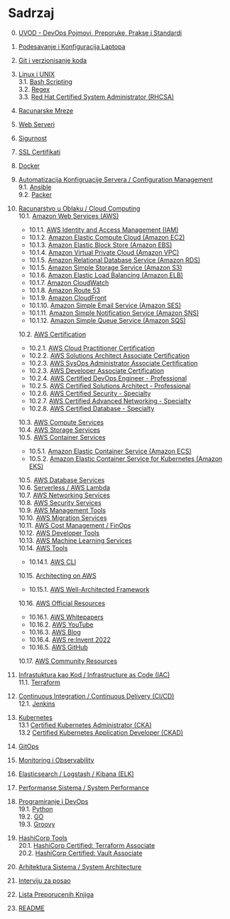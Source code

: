 # Sadrzaj

0. [UVOD - DevOps Pojmovi, Preporuke, Prakse i Standardi](/devops-tools/devops-practices.md)  
1. [Podesavanje i Konfiguracija Laptopa](/devops-tools/your-laptop-setup.md)
2. [Git i verzionisanje koda](/devops-tools/git.md)
3. [Linux i UNIX](/devops-tools/linux-unix.md)  
3.1. [Bash Scripting](/devops-tools/bash-scripting.md)  
3.2. [Regex](/devops-tools/regex.md)  
3.3. [Red Hat Certified System Administrator (RHCSA)](/devops-tools/rhcsa.md)  
4. [Racunarske Mreze](/devops-tools/networking.md)  
5. [Web Serveri](/devops-tools/web-servers.md)  
6. [Sigurnost](/devops-tools/security.md)  
7. [SSL Certifikati](/devops-tools/ssl.md)  
8. [Docker](/devops-tools/docker.md)  
9. [Automatizacija Konfigruacije Servera / Configuration Management](/devops-tools/configuration-management.md)  
9.1. [Ansible](/devops-tools/ansible.md)  
9.2. [Packer](/devops-tools/packer.md)  
10. [Racunarstvo u Oblaku / Cloud Computing](/devops-tools/cloud-computing.md)   
  10.1. [Amazon Web Services (AWS)](/aws/aws.md)  
    - 10.1.1. [AWS Identity and Access Management (IAM)](/aws/aws-service-notes/iam.md)  
    - 10.1.2. [Amazon Elastic Compute Cloud (Amazon EC2)](/aws/aws-service-notes/ec2.md)
    - 10.1.3. [Amazon Elastic Block Store (Amazon EBS)](/aws/aws-service-notes/ebs.md)
    - 10.1.4. [Amazon Virtual Private Cloud (Amazon VPC)](/aws/aws-service-notes/vpc.md)
    - 10.1.5. [Amazon Relational Database Service (Amazon RDS)](/aws/aws-service-notes/rds.md)
    - 10.1.5. [Amazon Simple Storage Service (Amazon S3)](/aws/aws-service-notes/s3.md)
    - 10.1.6. [Amazon Elastic Load Balancing (Amazon ELB)](/aws/aws-service-notes/elb.md)
    - 10.1.7. [Amazon CloudWatch](/aws/aws-service-notes/cloudwatch.md)
    - 10.1.8. [Amazon Route 53](/aws/aws-service-notes/route53.md)
    - 10.1.9. [Amazon CloudFront](/aws/aws-service-notes/cloudfront.md)
    - 10.1.10. [Amazon Simple Email Service (Amazon SES)](/aws/aws-service-notes/ses.md)
    - 10.1.11. [Amazon Simple Notification Service (Amazon SNS)](/aws/aws-service-notes/sns.md)
    - 10.1.12. [Amazon Simple Queue Service (Amazon SQS)](/aws/aws-service-notes/sqs.md)

    10.2. [AWS Certification](/aws/aws-certification.md)
    - 10.2.1. [AWS Cloud Practitioner Certification](/aws/aws-certification/aws-cloud-practitioner.md)
    - 10.2.2. [AWS Solutions Architect Associate Certification](/aws/aws-certification/aws-saa.md)
    - 10.2.3. [AWS SysOps Administrator Associate Certification](/aws/aws-certification/aws-sysops.md)
    - 10.2.3. [AWS Developer Associate Certification](/aws/aws-certification/aws-developer.md)
    - 10.2.4. [AWS Certified DevOps Engineer - Professional](/aws/aws-certification/aws-devops-pro.md)
    - 10.2.5. [AWS Certified Solutions Architect - Professional](/aws/aws-certification/aws-sa-pro.md)
    - 10.2.6. [AWS Certified Security - Specialty](/aws/aws-certification/aws-security-specialty.md)
    - 10.2.7. [AWS Certified Advanced Networking - Specialty](/aws/aws-certification/aws-advanced-networking-specialty.md)
    - 10.2.8. [AWS Certified Database - Specialty](/aws/aws-certification/aws-database-specialty.md)   

    10.3. [AWS Compute Services](/aws/aws-compute-services.md)  
    10.4. [AWS Storage Services](/aws/aws-storage.md)  
    10.5. [AWS Container Services](/aws/aws-container-services.md)  
    - 10.5.1. [Amazon Elastic Container Service (Amazon ECS)](/aws/aws-container-services/ecs.md)  
    - 10.5.2. [Amazon Elastic Container Service for Kubernetes (Amazon EKS)](/aws/aws-container-services/eks.md)   

    10.5. [AWS Database Services](/aws/aws-database-services.md)  
    10.6. [Serverless / AWS Lambda](/aws/aws-serverless.md)  
    10.7. [AWS Networking Services](/aws/aws-networking-services.md)  
    10.8. [AWS Security Services](/aws/aws-security-services.md)  
    10.9. [AWS Management Tools](/aws/aws-management-tools.md)  
    10.10. [AWS Migration Services](/aws/aws-migration-services.md)    
    10.11. [AWS Cost Management / FinOps](/aws/aws-cost-management.md)  
    10.12. [AWS Developer Tools](/aws/aws-developer-tools.md)  
    10.13. [AWS Machine Learning Services](/aws/aws-machine-learning-services.md)  
    10.14. [AWS Tools](/aws/aws-tools.md)  
    - 10.14.1. [AWS CLI](/aws/aws-tools/aws-cli.md)    

    10.15. [Architecting on AWS](/aws/aws-architecting.md)   
     - 10.15.1. [AWS Well-Architected Framework](/aws/aws-well-architected-framework.md)   

    10.16. [AWS Official Resources](/aws/aws-official-resources.md)  
     - 10.16.1. [AWS Whitepapers](/aws/aws-whitepapers.md)  
     - 10.16.2. [AWS YouTube](/aws/aws-youtube.md)  
     - 10.16.3. [AWS Blog](/aws/aws-blog.md)  
     - 10.16.4. [AWS re:Invent 2022](/aws/re-invent-2022.md)  
     - 10.16.5. [AWS GitHub](/aws/aws-github.md)  

    10.17. [AWS Community Resources](/aws/aws-community-ressources.md)  

11. [Infrastuktura kao Kod / Infrastructure as Code (IAC)](/devops-tools/infrastructure-as-code.md)    
11.1. [Terraform](/devops-tools/terraform.md)    
12. [Continuous Integration / Continuous Delivery (CI/CD)](/devops-tools/ci-cd.md)   
12.1. [Jenkins](/devops-tools/jenkins.md)  
13. [Kubernetes](/devops-tools/kubernetes.md)  
13.1 [Certified Kubernetes Administrator (CKA)](/devops-tools/kubernetes/k8-cka.md)  
13.2 [Certified Kubernetes Application Developer (CKAD)](/devops-tools/kubernetes/k8-ckad.md)  
14. [GitOps](/devops-tools/gitops.md)  
15. [Monitoring i Observability](/devops-tools/monitoring.md)  
16. [Elasticsearch / Logstash / Kibana (ELK)](/devops-tools/elk.md)  
17. [Performanse Sistema / System Performance](/devops-tools/system-performance.md)  
19. [Programiranje i DevOps](/devops-tools/programming.md)  
19.1. [Python](/devops-tools/python.md)  
19.2. [GO](/devops-tools/go.md)  
19.3. [Groovy](/devops-tools/groovy.md)  
20. [HashiCorp Tools](/devops-tools/hashicorp-tools.md)  
20.1. [HashiCorp Certified: Terraform Associate](/devops-tools/hashicorp-certifications/terraform-associate.md)  
20.2. [HashiCorp Certified: Vault Associate](/devops-tools/hashicorp-certifications/vault-associate.md)  
21. [Arhitektura Sistema / System Architecture](/devops-tools/system-architecture.md)   
22. [Interviju za posao](/devops-tools/interview-process.md)  
22. [Lista Preporucenih Knjiga](/books.md)  
23. [README](/README.md)   
